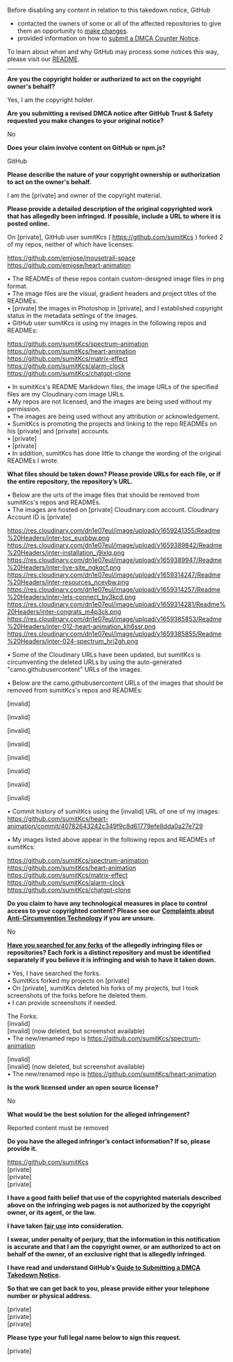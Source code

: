 Before disabling any content in relation to this takedown notice, GitHub
- contacted the owners of some or all of the affected repositories to give them an opportunity to [make changes](https://docs.github.com/en/github/site-policy/dmca-takedown-policy#a-how-does-this-actually-work).
- provided information on how to [submit a DMCA Counter Notice](https://docs.github.com/en/articles/guide-to-submitting-a-dmca-counter-notice).

To learn about when and why GitHub may process some notices this way, please visit our [README](https://github.com/github/dmca/blob/master/README.md#anatomy-of-a-takedown-notice).

---

**Are you the copyright holder or authorized to act on the copyright owner's behalf?**

Yes, I am the copyright holder.

**Are you submitting a revised DMCA notice after GitHub Trust & Safety requested you make changes to your original notice?**

No

**Does your claim involve content on GitHub or npm.js?**

GitHub

**Please describe the nature of your copyright ownership or authorization to act on the owner's behalf.**

I am the [private] and owner of the copyright material.

**Please provide a detailed description of the original copyrighted work that has allegedly been infringed. If possible, include a URL to where it is posted online.**

On [private], GitHub user sumitKcs ( https://github.com/sumitKcs ) forked 2 of my repos, neither of which have licenses:

https://github.com/emjose/mousetrail-space  
https://github.com/emjose/heart-animation

• The READMEs of these repos contain custom-designed image files in png format.  
• The image files are the visual, gradient headers and project titles of the READMEs.  
• [private] the images in Photoshop in [private], and I established copyright status in the metadata settings of the images.  
• GitHub user sumitKcs is using my images in the following repos and READMEs:  

https://github.com/sumitKcs/spectrum-animation  
https://github.com/sumitKcs/heart-animation  
https://github.com/sumitKcs/matrix-effect  
https://github.com/sumitKcs/alarm-clock  
https://github.com/sumitKcs/chatgpt-clone

• In sumitKcs's README Markdown files, the image URLs of the specified files are my Cloudinary.com image URLs.  
• My repos are not licensed, and the images are being used without my permission.  
• The images are being used without any attribution or acknowledgement.  
• SumitKcs is promoting the projects and linking to the repo READMEs on his [private] and [private] accounts.  
• [private]  
• [private]  
• In addition, sumitKcs has done little to change the wording of the original READMEs I wrote.

**What files should be taken down? Please provide URLs for each file, or if the entire repository, the repository’s URL.**

• Below are the urls of the image files that should be removed from sumitKcs's repos and READMEs.  
• The images are hosted on [private] Cloudinary.com account. Cloudinary Account ID is [private]  

https://res.cloudinary.com/dn1e07eul/image/upload/v1659241355/Readme%20Headers/inter-toc_euxbbw.png  
https://res.cloudinary.com/dn1e07eul/image/upload/v1659389842/Readme%20Headers/inter-installation_j9ixlq.png  
https://res.cloudinary.com/dn1e07eul/image/upload/v1659389947/Readme%20Headers/inter-live-site_ngkqcf.png  
https://res.cloudinary.com/dn1e07eul/image/upload/v1659314247/Readme%20Headers/inter-resources_ncevbw.png  
https://res.cloudinary.com/dn1e07eul/image/upload/v1659314257/Readme%20Headers/inter-lets-connect_bv3kcd.png  
https://res.cloudinary.com/dn1e07eul/image/upload/v1659314281/Readme%20Headers/inter-congrats_m4p3ck.png  
https://res.cloudinary.com/dn1e07eul/image/upload/v1659385853/Readme%20Headers/inter-012-heart-animation_kh6ssr.png  
https://res.cloudinary.com/dn1e07eul/image/upload/v1659385855/Readme%20Headers/inter-024-spectrum_hri2gh.png

• Some of the Cloudinary URLs have been updated, but sumitKcs is circumventing the deleted URLs by using the auto-generated "camo.githubusercontent" URLs of the images.

• Below are the camo.githubusercontent URLs of the images that should be removed from sumitKcs's repos and READMEs:

[invalid]

[invalid]

[invalid]

[invalid]

[invalid]

[invalid]

[invalid]

[invalid]

• Commit history of sumitKcs using the [invalid] URL of one of my images: https://github.com/sumitKcs/heart-animation/commit/40782643242c349f9c8d61779efe8dda0a27e729

• My images listed above appear in the following repos and READMEs of sumitKcs:

https://github.com/sumitKcs/spectrum-animation  
https://github.com/sumitKcs/heart-animation  
https://github.com/sumitKcs/matrix-effect  
https://github.com/sumitKcs/alarm-clock  
https://github.com/sumitKcs/chatgpt-clone

**Do you claim to have any technological measures in place to control access to your copyrighted content? Please see our <a href="https://docs.github.com/articles/guide-to-submitting-a-dmca-takedown-notice#complaints-about-anti-circumvention-technology">Complaints about Anti-Circumvention Technology</a> if you are unsure.**

No

**<a href="https://docs.github.com/articles/dmca-takedown-policy#b-what-about-forks-or-whats-a-fork">Have you searched for any forks</a> of the allegedly infringing files or repositories? Each fork is a distinct repository and must be identified separately if you believe it is infringing and wish to have it taken down.**

• Yes, I have searched the forks.  
• SumitKcs forked my projects on [private]  
• On [private], sumitKcs deleted his forks of my projects, but I took screenshots of the forks before he deleted them.  
• I can provide screenshots if needed.

The Forks:  
[invalid]  
[invalid] (now deleted, but screenshot available)  
• The new/renamed repo is https://github.com/sumitKcs/spectrum-animation  

[invalid]  
[invalid] (now deleted, but screenshot available)  
• The new/renamed repo is https://github.com/sumitKcs/heart-animation

**Is the work licensed under an open source license?**

No

**What would be the best solution for the alleged infringement?**

Reported content must be removed

**Do you have the alleged infringer’s contact information? If so, please provide it.**

https://github.com/sumitKcs  
[private]  
[private]  
[private]  

**I have a good faith belief that use of the copyrighted materials described above on the infringing web pages is not authorized by the copyright owner, or its agent, or the law.**

**I have taken <a href="https://www.lumendatabase.org/topics/22">fair use</a> into consideration.**

**I swear, under penalty of perjury, that the information in this notification is accurate and that I am the copyright owner, or am authorized to act on behalf of the owner, of an exclusive right that is allegedly infringed.**

**I have read and understand GitHub's <a href="https://docs.github.com/articles/guide-to-submitting-a-dmca-takedown-notice/">Guide to Submitting a DMCA Takedown Notice</a>.**

**So that we can get back to you, please provide either your telephone number or physical address.**

[private]  
[private]  
[private]  

**Please type your full legal name below to sign this request.**

[private]  
